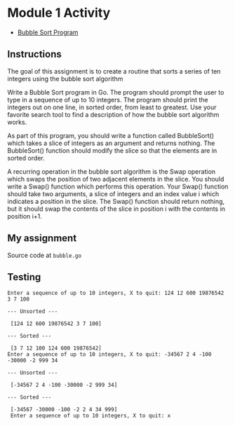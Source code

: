 
# Module 1 Activity

- [Bubble Sort Program](https://www.coursera.org/learn/golang-functions-methods/peer/UxoIW/module-1-activity-bubble-sort-program)

## Instructions

The goal of this assignment is to create a routine that sorts a series of ten integers using the bubble sort algorithm

Write a Bubble Sort program in Go. The program should prompt the user to type in a sequence of up to 10 integers. The program should print the integers out on one line, in sorted order, from least to greatest. Use your favorite search tool to find a description of how the bubble sort algorithm works.

As part of this program, you should write a function called BubbleSort() which takes a slice of integers as an argument and returns nothing. The BubbleSort() function should modify the slice so that the elements are in sorted order.

A recurring operation in the bubble sort algorithm is the Swap operation which swaps the position of two adjacent elements in the slice. You should write a Swap() function which performs this operation. Your Swap() function should take two arguments, a slice of integers and an index value i which indicates a position in the slice. The Swap() function should return nothing, but it should swap the contents of the slice in position i with the contents in position i+1.

## My assignment

Source code at `bubble.go`

## Testing

```text
Enter a sequence of up to 10 integers, X to quit: 124 12 600 19876542 3 7 100

--- Unsorted ---

 [124 12 600 19876542 3 7 100]

--- Sorted ---

 [3 7 12 100 124 600 19876542]
Enter a sequence of up to 10 integers, X to quit: -34567 2 4 -100 -30000 -2 999 34

--- Unsorted --- 

 [-34567 2 4 -100 -30000 -2 999 34]

--- Sorted ---

 [-34567 -30000 -100 -2 2 4 34 999]
 Enter a sequence of up to 10 integers, X to quit: x
```
